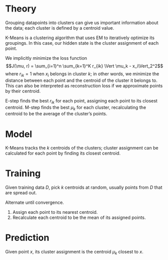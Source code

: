 # Theory
Grouping datapoints into clusters can give us important information about the data; each cluster is defined by a centroid value.

K-Means is a clustering algorithm that uses EM to iteratively optimize its groupings. In this case, our hidden state is the cluster assignment of each point.

We implicitly minimize the loss function $$J(\mu, r) = \sum_{i=1}^n \sum_{k=1}^K r_{ik} \Vert \mu_k - x_i\Vert_2^2$$where $r_{ik} = 1$ when $x_i$ belongs in cluster $k$; in other words, we minimize the distance between each point and the centroid of the cluster it belongs to. This can also be interpreted as reconstruction loss if we approximate points by their centroid.

E-step finds the best $r_{ik}$ for each point, assigning each point to its closest centroid. M-step finds the best $\mu_k$ for each cluster, recalculating the centroid to be the average of the cluster’s points.

# Model
K-Means tracks the $k$ centroids of the clusters; cluster assignment can be calculated for each point by finding its closest centroid.

# Training
Given training data $D$, pick $k$ centroids at random, usually points from $D$ that are spread out.

Alternate until convergence.
1. Assign each point to its nearest centroid.
2. Recalculate each centroid to be the mean of its assigned points.

# Prediction
Given point $x$, its cluster assignment is the centroid $\mu_k$ closest to $x$.
